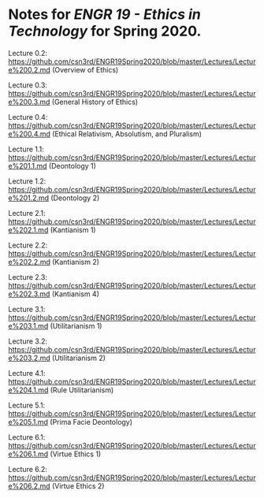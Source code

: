 # Notes for *ENGR 19 - Ethics in Technology* for Spring 2020.

Lecture 0.2: https://github.com/csn3rd/ENGR19Spring2020/blob/master/Lectures/Lecture%200.2.md (Overview of Ethics)

Lecture 0.3: https://github.com/csn3rd/ENGR19Spring2020/blob/master/Lectures/Lecture%200.3.md (General History of Ethics)

Lecture 0.4: https://github.com/csn3rd/ENGR19Spring2020/blob/master/Lectures/Lecture%200.4.md (Ethical Relativism, Absolutism, and Pluralism)

Lecture 1.1: https://github.com/csn3rd/ENGR19Spring2020/blob/master/Lectures/Lecture%201.1.md (Deontology 1)

Lecture 1.2: https://github.com/csn3rd/ENGR19Spring2020/blob/master/Lectures/Lecture%201.2.md (Deontology 2)

Lecture 2.1: https://github.com/csn3rd/ENGR19Spring2020/blob/master/Lectures/Lecture%202.1.md (Kantianism 1)

Lecture 2.2: https://github.com/csn3rd/ENGR19Spring2020/blob/master/Lectures/Lecture%202.2.md (Kantianism 2)

Lecture 2.3: https://github.com/csn3rd/ENGR19Spring2020/blob/master/Lectures/Lecture%202.3.md (Kantianism 4)

Lecture 3.1: https://github.com/csn3rd/ENGR19Spring2020/blob/master/Lectures/Lecture%203.1.md (Utilitarianism 1)

Lecture 3.2: https://github.com/csn3rd/ENGR19Spring2020/blob/master/Lectures/Lecture%203.2.md (Utilitarianism 2)

Lecture 4.1: https://github.com/csn3rd/ENGR19Spring2020/blob/master/Lectures/Lecture%204.1.md (Rule Utilitarianism)

Lecture 5.1: https://github.com/csn3rd/ENGR19Spring2020/blob/master/Lectures/Lecture%205.1.md (Prima Facie Deontology)

Lecture 6.1: https://github.com/csn3rd/ENGR19Spring2020/blob/master/Lectures/Lecture%206.1.md (Virtue Ethics 1)

Lecture 6.2: https://github.com/csn3rd/ENGR19Spring2020/blob/master/Lectures/Lecture%206.2.md (Virtue Ethics 2)
